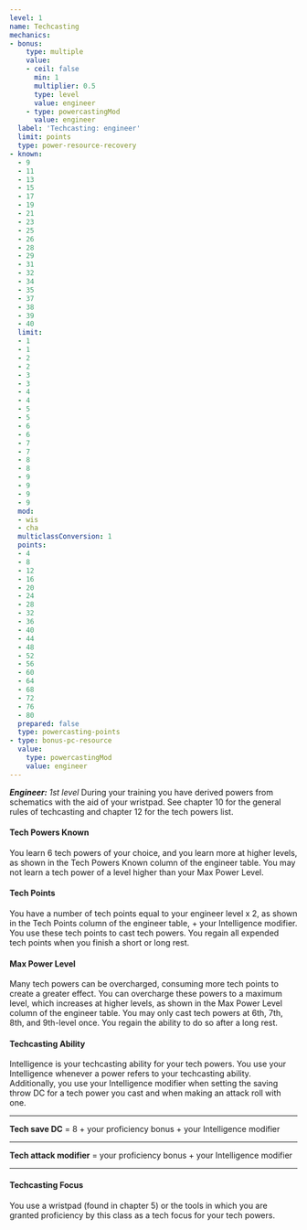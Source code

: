 ```yaml
---
level: 1
name: Techcasting
mechanics:
- bonus:
    type: multiple
    value:
    - ceil: false
      min: 1
      multiplier: 0.5
      type: level
      value: engineer
    - type: powercastingMod
      value: engineer
  label: 'Techcasting: engineer'
  limit: points
  type: power-resource-recovery
- known:
  - 9
  - 11
  - 13
  - 15
  - 17
  - 19
  - 21
  - 23
  - 25
  - 26
  - 28
  - 29
  - 31
  - 32
  - 34
  - 35
  - 37
  - 38
  - 39
  - 40
  limit:
  - 1
  - 1
  - 2
  - 2
  - 3
  - 3
  - 4
  - 4
  - 5
  - 5
  - 6
  - 6
  - 7
  - 7
  - 8
  - 8
  - 9
  - 9
  - 9
  - 9
  mod:
  - wis
  - cha
  multiclassConversion: 1
  points:
  - 4
  - 8
  - 12
  - 16
  - 20
  - 24
  - 28
  - 32
  - 36
  - 40
  - 44
  - 48
  - 52
  - 56
  - 60
  - 64
  - 68
  - 72
  - 76
  - 80
  prepared: false
  type: powercasting-points
- type: bonus-pc-resource
  value:
    type: powercastingMod
    value: engineer
---
```

_**Engineer:** 1st level_
During your training you have derived powers from schematics with the aid of your wristpad. See chapter 10 for the general rules of techcasting and chapter 12 for the tech powers list.
#### Tech Powers Known
You learn 6 tech powers of your choice, and you learn more at higher levels, as shown in the Tech Powers Known column of the engineer table. You may not learn a tech power of a level higher than your Max Power Level.
#### Tech Points
You have a number of tech points equal to your engineer level x 2, as shown in the Tech Points column of the engineer table, + your Intelligence modifier. You use these tech points to cast tech powers. You regain all expended tech points when you finish a short or long rest.
#### Max Power Level
Many tech powers can be overcharged, consuming more tech points to create a greater effect. You can overcharge these powers to a maximum level, which increases at higher levels, as shown in the Max Power Level column of the engineer table.
You may only cast tech powers at 6th, 7th, 8th, and 9th-level once. You regain the ability to do so after a long rest.
#### Techcasting Ability
Intelligence is your techcasting ability for your tech powers. You use your Intelligence whenever a power refers to your techcasting ability. Additionally, you use your Intelligence modifier when setting the saving throw DC for a tech power you cast and when making an attack roll with one.
___
**Tech save DC** = 8 + your proficiency bonus + your Intelligence modifier
___
**Tech attack modifier** = your proficiency bonus + your Intelligence modifier
___
#### Techcasting Focus
You use a wristpad (found in chapter 5) or the tools in which you are granted proficiency by this class as a tech focus for your tech powers.